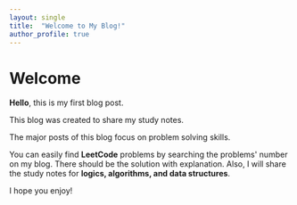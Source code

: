 ```yaml
---
layout: single
title:  "Welcome to My Blog!"
author_profile: true
---
```


# Welcome

**Hello**, this is my first blog post.

This blog was created to share my study notes.


The major posts of this blog focus on problem solving skills.

You can easily find **LeetCode** problems by searching the problems' number on my blog. There should be the solution with explanation.
Also, I will share the study notes for **logics, algorithms, and data structures**.


I hope you enjoy!